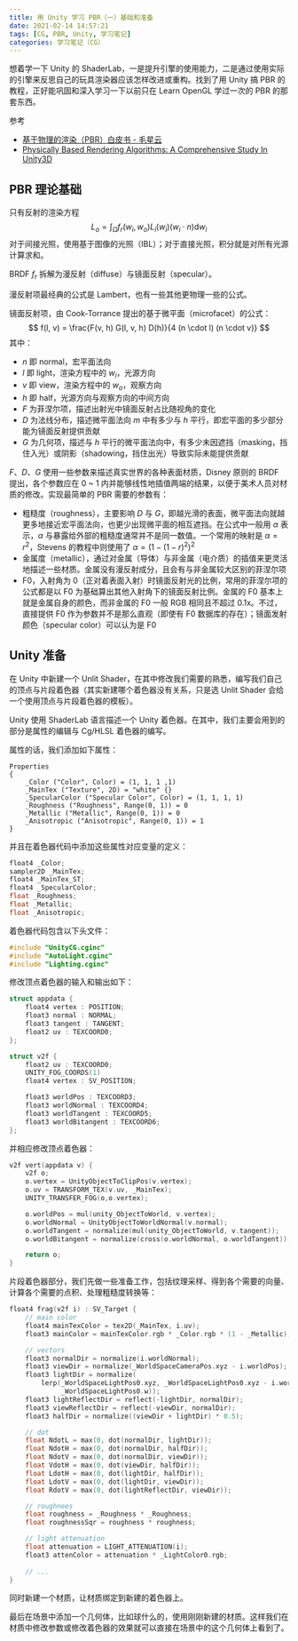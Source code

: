 ```yaml
---
title: 用 Unity 学习 PBR（一）基础和准备
date: 2021-02-14 14:57:21
tags: [CG, PBR, Unity, 学习笔记]
categories: 学习笔记（CG）
---
```


想着学一下 Unity 的 ShaderLab，一是提升引擎的使用能力，二是通过使用实际的引擎来反思自己的玩具渲染器应该怎样改进或重构。找到了用 Unity 搞 PBR 的教程，正好能巩固和深入学习一下以前只在 Learn OpenGL 学过一次的 PBR 的那套东西。

参考

* [基于物理的渲染（PBR）白皮书 - 毛星云](https://github.com/QianMo/PBR-White-Paper)
* [Physically Based Rendering Algorithms: A Comprehensive Study In Unity3D](https://www.jordanstevenstechart.com/physically-based-rendering)

<!-- more -->

## PBR 理论基础

只有反射的渲染方程
$$
L_o = \int_{\Omega} f_r(w_i, w_o) L_i(w_i) (w_i \cdot n) \mathrm{d}w_i
$$
对于间接光照，使用基于图像的光照（IBL）；对于直接光照，积分就是对所有光源计算求和。

BRDF $f_r$ 拆解为漫反射（diffuse）与镜面反射（specular）。

漫反射项最经典的公式是 Lambert，也有一些其他更物理一些的公式。

镜面反射项，由 Cook-Torrance 提出的基于微平面（microfacet）的公式：
$$
f(l, v) = \frac{F(v, h) G(l, v, h) D(h)}{4 (n \cdot l) (n \cdot v)}
$$
其中：

* $n$ 即 normal，宏平面法向
* $l$ 即 light，渲染方程中的 $w_i$，光源方向
* $v$ 即 view，渲染方程中的 $w_o$，观察方向
* $h$ 即 half，光源方向与观察方向的中间方向
* $F$ 为菲涅尔项，描述出射光中镜面反射占比随视角的变化
* $D$ 为法线分布，描述微平面法向 $m$ 中有多少与 $h$ 平行，即宏平面的多少部分能为镜面反射提供贡献
* $G$ 为几何项，描述与 $h$ 平行的微平面法向中，有多少未因遮挡（masking，挡住入光）或阴影（shadowing，挡住出光）导致实际未能提供贡献

$F$、$D$、$G$ 使用一些参数来描述真实世界的各种表面材质，Disney 原则的 BRDF 提出，各个参数应在 0 ~ 1 内并能够线性地插值两端的结果，以便于美术人员对材质的修改。实现最简单的 PBR 需要的参数有：

* 粗糙度（roughness），主要影响 $D$ 与 $G$，即越光滑的表面，微平面法向就越更多地接近宏平面法向，也更少出现微平面的相互遮挡。在公式中一般用 $\alpha$ 表示，$\alpha$ 与暴露给外部的粗糙度通常并不是同一数值。一个常用的映射是 $\alpha = r^2$，Stevens 的教程中则使用了 $\alpha = (1 - (1 - r)^2)^2$
* 金属度（metallic），通过对金属（导体）与非金属（电介质）的插值来更灵活地描述一些材质。金属没有漫反射成分，且会有与非金属较大区别的菲涅尔项
* F0，入射角为 0（正对着表面入射）时镜面反射光的比例，常用的菲涅尔项的公式都是以 F0 为基础算出其他入射角下的镜面反射比例。金属的 F0 基本上就是金属自身的颜色，而非金属的 F0 一般 RGB 相同且不超过 0.1x。不过，直接提供 F0 作为参数并不是那么直观（即使有 F0 数据库的存在）；镜面发射颜色（specular color）可以认为是 F0

## Unity 准备

在 Unity 中新建一个 Unlit Shader，在其中修改我们需要的熟悉，编写我们自己的顶点与片段着色器（其实新建哪个着色器没有关系，只是选 Unlit Shader 会给一个使用顶点与片段着色器的模板）。

Unity 使用 ShaderLab 语言描述一个 Unity 着色器。在其中，我们主要会用到的部分是属性的编辑与 Cg/HLSL 着色器的编写。

属性的话，我们添加如下属性：

```
Properties
{
    _Color ("Color", Color) = (1, 1, 1 ,1)
    _MainTex ("Texture", 2D) = "white" {}
    _SpecularColor ("Specular Color", Color) = (1, 1, 1, 1)
    _Roughness ("Roughness", Range(0, 1)) = 0
    _Metallic ("Metallic", Range(0, 1)) = 0
    _Anisotropic ("Anisotropic", Range(0, 1)) = 1
}
```

并且在着色器代码中添加这些属性对应变量的定义：

```c
float4 _Color;
sampler2D _MainTex;
float4 _MainTex_ST;
float4 _SpecularColor;
float _Roughness;
float _Metallic;
float _Anisotropic;
```

着色器代码包含以下头文件：

```c
#include "UnityCG.cginc"
#include "AutoLight.cginc"
#include "Lighting.cginc"
```

修改顶点着色器的输入和输出如下：

```c
struct appdata {
    float4 vertex : POSITION;
    float3 normal : NORMAL;
    float3 tangent : TANGENT;
    float2 uv : TEXCOORD0;
};

struct v2f {
    float2 uv : TEXCOORD0;
    UNITY_FOG_COORDS(1)
    float4 vertex : SV_POSITION;

    float3 worldPos : TEXCOORD3;
    float3 worldNormal : TEXCOORD4;
    float3 worldTangent : TEXCOORD5;
    float3 worldBitangent : TEXCOORD6;
};
```

并相应修改顶点着色器：

```c
v2f vert(appdata v) {
    v2f o;
    o.vertex = UnityObjectToClipPos(v.vertex);
    o.uv = TRANSFORM_TEX(v.uv, _MainTex);
    UNITY_TRANSFER_FOG(o,o.vertex);

    o.worldPos = mul(unity_ObjectToWorld, v.vertex);
    o.worldNormal = UnityObjectToWorldNormal(v.normal);
    o.worldTangent = normalize(mul(unity_ObjectToWorld, v.tangent));
    o.worldBitangent = normalize(cross(o.worldNormal, o.worldTangent));

    return o;
}
```

片段着色器部分，我们先做一些准备工作，包括纹理采样、得到各个需要的向量、计算各个需要的点积、处理粗糙度转换等：

```c
float4 frag(v2f i) : SV_Target {
    // main color
    float4 mainTexColor = tex2D(_MainTex, i.uv);
    float3 mainColor = mainTexColor.rgb * _Color.rgb * (1 - _Metallic);

    // vectors
    float3 normalDir = normalize(i.worldNormal);
    float3 viewDir = normalize(_WorldSpaceCameraPos.xyz - i.worldPos);
    float3 lightDir = normalize(
        lerp(_WorldSpaceLightPos0.xyz, _WorldSpaceLightPos0.xyz - i.worldPos,
             _WorldSpaceLightPos0.w));
    float3 lightReflectDir = reflect(-lightDir, normalDir);
    float3 viewReflectDir = reflect(-viewDir, normalDir);
    float3 halfDir = normalize((viewDir + lightDir) * 0.5);

    // dot
    float NdotL = max(0, dot(normalDir, lightDir));
    float NdotH = max(0, dot(normalDir, halfDir));
    float NdotV = max(0, dot(normalDir, viewDir));
    float VdotH = max(0, dot(viewDir, halfDir));
    float LdotH = max(0, dot(lightDir, halfDir));
    float LdotV = max(0, dot(lightDir, viewDir));
    float RdotV = max(0, dot(lightReflectDir, viewDir));

    // roughnees
    float roughness = _Roughness * _Roughness;
    float roughnessSqr = roughness * roughness;

    // light attenuation
    float attenuation = LIGHT_ATTENUATION(i);
    float3 attenColor = attenuation * _LightColor0.rgb;
    
    // ...
}
```

同时新建一个材质，让材质绑定到新建的着色器上。

最后在场景中添加一个几何体，比如球什么的，使用刚刚新建的材质。这样我们在材质中修改参数或修改着色器的效果就可以直接在场景中的这个几何体上看到了。